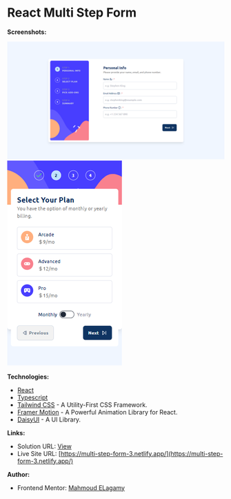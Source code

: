 # React Multi Step Form

**Screenshots:**

![](src/assets/images/Multi-Step-Form.png)
![](src/assets/images/Multi-Step-Form-mobile.png)

**Technologies:**

- [React](https://react.dev/)
- [Typescript](https://www.typescriptlang.org/)
- [Tailwind CSS](https://tailwindcss.com/) - A Utility-First CSS Framework.
- [Framer Motion](https://www.framer.com/motion/) - A Powerful Animation Library for React.
- [DaisyUI](https://daisyui.com/) - A UI Library.

**Links:**

- Solution URL: [View](https://www.frontendmentor.io/solutions/a-simple-multi-step-form-built-with-react-SheNkh1Rey)
- Live Site URL: [https://multi-step-form-3.netlify.app/](https://multi-step-form-3.netlify.app/)

**Author:**

- Frontend Mentor: [Mahmoud ELagamy](https://www.frontendmentor.io/profile/Mahmoud-ElAgamy)
